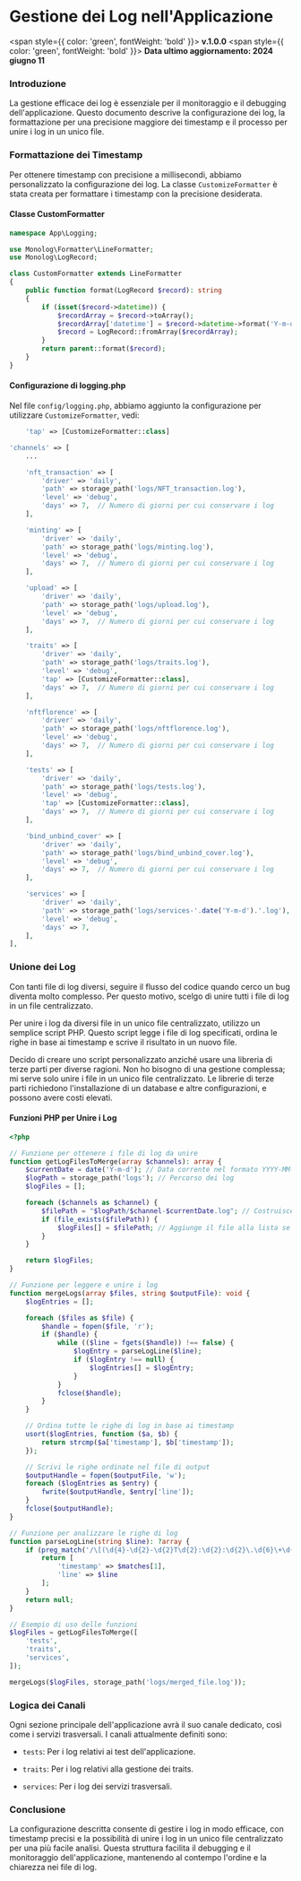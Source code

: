 # Gestione dei Log nell'Applicazione

<span style={{ color: 'green', fontWeight: 'bold' }}>
    **v.1.0.0**
</span>
<span style={{ color: 'green', fontWeight: 'bold' }}>
    **Data ultimo aggiornamento: 2024 giugno 11**
</span>

### Introduzione

La gestione efficace dei log è essenziale per il monitoraggio e il debugging dell'applicazione. Questo documento descrive la configurazione dei log, la formattazione per una precisione maggiore dei timestamp e il processo per unire i log in un unico file.

### Formattazione dei Timestamp

Per ottenere timestamp con precisione a millisecondi, abbiamo personalizzato la configurazione dei log. La classe `CustomizeFormatter` è stata creata per formattare i timestamp con la precisione desiderata.

#### Classe CustomFormatter

```php
namespace App\Logging;

use Monolog\Formatter\LineFormatter;
use Monolog\LogRecord;

class CustomFormatter extends LineFormatter
{
    public function format(LogRecord $record): string
    {
        if (isset($record->datetime)) {
            $recordArray = $record->toArray();
            $recordArray['datetime'] = $record->datetime->format('Y-m-d H:i:s.u');
            $record = LogRecord::fromArray($recordArray);
        }
        return parent::format($record);
    }
}
```



#### Configurazione di logging.php

Nel file `config/logging.php`, abbiamo aggiunto la configurazione per utilizzare `CustomizeFormatter`,
vedi: 

```php
    'tap' => [CustomizeFormatter::class]
```

```php
'channels' => [
    ...

    'nft_transaction' => [
        'driver' => 'daily',
        'path' => storage_path('logs/NFT_transaction.log'),
        'level' => 'debug',
        'days' => 7,  // Numero di giorni per cui conservare i log
    ],

    'minting' => [
        'driver' => 'daily',
        'path' => storage_path('logs/minting.log'),
        'level' => 'debug',
        'days' => 7,  // Numero di giorni per cui conservare i log
    ],

    'upload' => [
        'driver' => 'daily',
        'path' => storage_path('logs/upload.log'),
        'level' => 'debug',
        'days' => 7,  // Numero di giorni per cui conservare i log
    ],

    'traits' => [
        'driver' => 'daily',
        'path' => storage_path('logs/traits.log'),
        'level' => 'debug',
        'tap' => [CustomizeFormatter::class],
        'days' => 7,  // Numero di giorni per cui conservare i log
    ],

    'nftflorence' => [
        'driver' => 'daily',
        'path' => storage_path('logs/nftflorence.log'),
        'level' => 'debug',
        'days' => 7,  // Numero di giorni per cui conservare i log
    ],

    'tests' => [
        'driver' => 'daily',
        'path' => storage_path('logs/tests.log'),
        'level' => 'debug',
        'tap' => [CustomizeFormatter::class],
        'days' => 7,  // Numero di giorni per cui conservare i log
    ],

    'bind_unbind_cover' => [
        'driver' => 'daily',
        'path' => storage_path('logs/bind_unbind_cover.log'),
        'level' => 'debug',
        'days' => 7,  // Numero di giorni per cui conservare i log
    ],

    'services' => [
        'driver' => 'daily',
        'path' => storage_path('logs/services-'.date('Y-m-d').'.log'),
        'level' => 'debug',
        'days' => 7,
    ],
],
```

### Unione dei Log
Con tanti file di log diversi, seguire il flusso del codice quando cerco un bug diventa molto complesso. Per questo motivo, scelgo di unire tutti i file di log in un file centralizzato.

Per unire i log da diversi file in un unico file centralizzato, utilizzo un semplice script PHP. Questo script legge i file di log specificati, ordina le righe in base ai timestamp e scrive il risultato in un nuovo file.

Decido di creare uno script personalizzato anziché usare una libreria di terze parti per diverse ragioni. Non ho bisogno di una gestione complessa; mi serve solo unire i file in un unico file centralizzato. Le librerie di terze parti richiedono l'installazione di un database e altre configurazioni, e possono avere costi elevati.

#### Funzioni PHP per Unire i Log

```php
<?php

// Funzione per ottenere i file di log da unire
function getLogFilesToMerge(array $channels): array {
    $currentDate = date('Y-m-d'); // Data corrente nel formato YYYY-MM-DD
    $logPath = storage_path('logs'); // Percorso dei log
    $logFiles = [];

    foreach ($channels as $channel) {
        $filePath = "$logPath/$channel-$currentDate.log"; // Costruisce il percorso del file di log
        if (file_exists($filePath)) {
            $logFiles[] = $filePath; // Aggiunge il file alla lista se esiste
        }
    }

    return $logFiles;
}

// Funzione per leggere e unire i log
function mergeLogs(array $files, string $outputFile): void {
    $logEntries = [];

    foreach ($files as $file) {
        $handle = fopen($file, 'r');
        if ($handle) {
            while (($line = fgets($handle)) !== false) {
                $logEntry = parseLogLine($line);
                if ($logEntry !== null) {
                    $logEntries[] = $logEntry;
                }
            }
            fclose($handle);
        }
    }

    // Ordina tutte le righe di log in base ai timestamp
    usort($logEntries, function ($a, $b) {
        return strcmp($a['timestamp'], $b['timestamp']);
    });

    // Scrivi le righe ordinate nel file di output
    $outputHandle = fopen($outputFile, 'w');
    foreach ($logEntries as $entry) {
        fwrite($outputHandle, $entry['line']);
    }
    fclose($outputHandle);
}

// Funzione per analizzare le righe di log
function parseLogLine(string $line): ?array {
    if (preg_match('/\[(\d{4}-\d{2}-\d{2}T\d{2}:\d{2}:\d{2}\.\d{6}\+\d{2}:\d{2})\]/', $line, $matches)) {
        return [
            'timestamp' => $matches[1],
            'line' => $line
        ];
    }
    return null;
}

// Esempio di uso delle funzioni
$logFiles = getLogFilesToMerge([
    'tests',
    'traits',
    'services',
]);

mergeLogs($logFiles, storage_path('logs/merged_file.log'));
```

### Logica dei Canali

Ogni sezione principale dell'applicazione avrà il suo canale dedicato, così come i servizi trasversali. I canali attualmente definiti sono:

- `tests`: Per i log relativi ai test dell'applicazione.
- `traits`: Per i log relativi alla gestione dei traits.

- `services`: Per i log dei servizi trasversali.

### Conclusione

La configurazione descritta consente di gestire i log in modo efficace, con timestamp precisi e la possibilità di unire i log in un unico file centralizzato per una più facile analisi. Questa struttura facilita il debugging e il monitoraggio dell'applicazione, mantenendo al contempo l'ordine e la chiarezza nei file di log.
